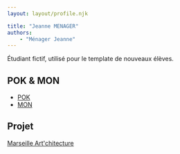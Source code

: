 ```yaml
---
layout: layout/profile.njk

title: "Jeanne MENAGER"
authors:
    - "Ménager Jeanne"
---
```


Étudiant fictif, utilisé pour le template de nouveaux élèves.

## POK & MON

- [POK](./pok)
- [MON](./mon)

## Projet

[Marseille Art'chitecture](../../2024-2025/_projets/Marseille_Artchitecture)
